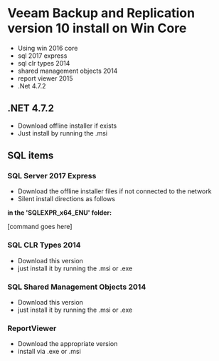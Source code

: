 # Veeam Backup and Replication version 10 install on Win Core

- Using win 2016 core
- sql 2017 express
- sql clr types 2014
- shared management objects 2014
- report viewer 2015
- .Net 4.7.2

## .NET 4.7.2

- Download offline installer if exists
- Just install by running the .msi

## SQL items

### SQL Server 2017 Express

- Download the offline installer files if not connected to the network
- Silent install directions as follows

__in the 'SQLEXPR_x64_ENU' folder:__

[command goes here]

### SQL CLR Types 2014

- Download this version
- just install it by running the .msi or .exe

### SQL Shared Management Objects 2014

- Download this version
- just install it by running the .msi or .exe

### ReportViewer

- Download the appropriate version
- install via .exe or .msi


